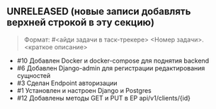 ## UNRELEASED (новые записи добавлять верхней строкой в эту секцию)
> Формат:
>  #<айди задачи в таск-трекере> <Номер задачи>. <краткое описание>

* #10 Добавлен Docker и docker-compose для поднятия backend
* #6 Добавлен Django-admin для регистрации редактирования сущностей 
* #3 Сделан Endpoint авторизации
* #1 Установлен и настроен Django и Postgres
* #12 Добавлены методы GET и PUT в EP api/v1/clients/{id}